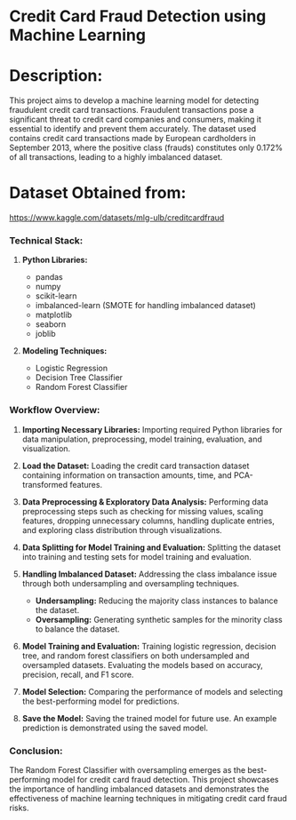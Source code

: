 # **Credit Card Fraud Detection using Machine Learning**

# **Description:**
This project aims to develop a machine learning model for detecting fraudulent credit card transactions. Fraudulent transactions pose a significant threat to credit card companies and consumers, making it essential to identify and prevent them accurately. The dataset used contains credit card transactions made by European cardholders in September 2013, where the positive class (frauds) constitutes only 0.172% of all transactions, leading to a highly imbalanced dataset.

# **Dataset Obtained from:**
https://www.kaggle.com/datasets/mlg-ulb/creditcardfraud


### Technical Stack:
1. **Python Libraries:**
   - pandas
   - numpy
   - scikit-learn
   - imbalanced-learn (SMOTE for handling imbalanced dataset)
   - matplotlib
   - seaborn
   - joblib

2. **Modeling Techniques:**
   - Logistic Regression
   - Decision Tree Classifier
   - Random Forest Classifier

### Workflow Overview:

1. **Importing Necessary Libraries:** 
   Importing required Python libraries for data manipulation, preprocessing, model training, evaluation, and visualization.

2. **Load the Dataset:** 
   Loading the credit card transaction dataset containing information on transaction amounts, time, and PCA-transformed features.

3. **Data Preprocessing & Exploratory Data Analysis:** 
   Performing data preprocessing steps such as checking for missing values, scaling features, dropping unnecessary columns, handling duplicate entries, and exploring class distribution through visualizations.

4. **Data Splitting for Model Training and Evaluation:** 
   Splitting the dataset into training and testing sets for model training and evaluation.

5. **Handling Imbalanced Dataset:** 
   Addressing the class imbalance issue through both undersampling and oversampling techniques.

   - **Undersampling:** Reducing the majority class instances to balance the dataset.
   - **Oversampling:** Generating synthetic samples for the minority class to balance the dataset.

6. **Model Training and Evaluation:** 
   Training logistic regression, decision tree, and random forest classifiers on both undersampled and oversampled datasets. Evaluating the models based on accuracy, precision, recall, and F1 score.

7. **Model Selection:** 
   Comparing the performance of models and selecting the best-performing model for predictions.

8. **Save the Model:** 
   Saving the trained model for future use. An example prediction is demonstrated using the saved model.

### Conclusion:
The Random Forest Classifier with oversampling emerges as the best-performing model for credit card fraud detection. This project showcases the importance of handling imbalanced datasets and demonstrates the effectiveness of machine learning techniques in mitigating credit card fraud risks.

